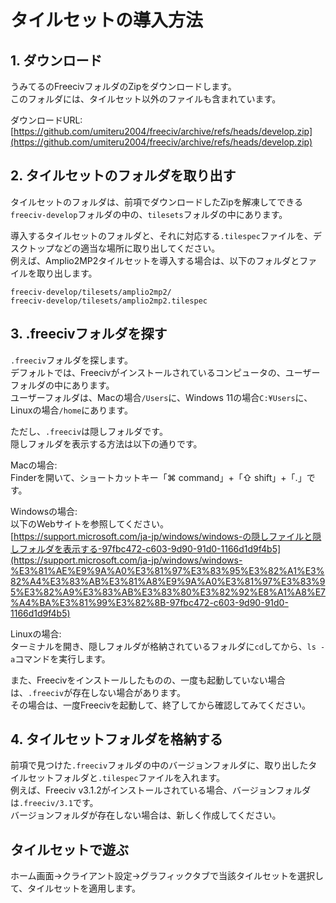 # タイルセットの導入方法
## 1. ダウンロード
うみてるのFreecivフォルダのZipをダウンロードします。  
このフォルダには、タイルセット以外のファイルも含まれています。  
  
ダウンロードURL:  
[https://github.com/umiteru2004/freeciv/archive/refs/heads/develop.zip](https://github.com/umiteru2004/freeciv/archive/refs/heads/develop.zip)
## 2. タイルセットのフォルダを取り出す
タイルセットのフォルダは、前項でダウンロードしたZipを解凍してできる`freeciv-develop`フォルダの中の、`tilesets`フォルダの中にあります。  
  
導入するタイルセットのフォルダと、それに対応する`.tilespec`ファイルを、デスクトップなどの適当な場所に取り出してください。  
例えば、Amplio2MP2タイルセットを導入する場合は、以下のフォルダとファイルを取り出します。
```
freeciv-develop/tilesets/amplio2mp2/
freeciv-develop/tilesets/amplio2mp2.tilespec
```
## 3. .freecivフォルダを探す
`.freeciv`フォルダを探します。  
デフォルトでは、Freecivがインストールされているコンピュータの、ユーザーフォルダの中にあります。  
ユーザーフォルダは、Macの場合`/Users`に、Windows 11の場合`C:¥Users`に、Linuxの場合`/home`にあります。
  
ただし、`.freeciv`は隠しフォルダです。  
隠しフォルダを表示する方法は以下の通りです。  
  
Macの場合:  
Finderを開いて、ショートカットキー「⌘ command」+「⇧ shift」+「.」です。  
  
Windowsの場合:  
以下のWebサイトを参照してください。  
[https://support.microsoft.com/ja-jp/windows/windows-の隠しファイルと隠しフォルダを表示する-97fbc472-c603-9d90-91d0-1166d1d9f4b5](https://support.microsoft.com/ja-jp/windows/windows-%E3%81%AE%E9%9A%A0%E3%81%97%E3%83%95%E3%82%A1%E3%82%A4%E3%83%AB%E3%81%A8%E9%9A%A0%E3%81%97%E3%83%95%E3%82%A9%E3%83%AB%E3%83%80%E3%82%92%E8%A1%A8%E7%A4%BA%E3%81%99%E3%82%8B-97fbc472-c603-9d90-91d0-1166d1d9f4b5)  
  
Linuxの場合:  
ターミナルを開き、隠しフォルダが格納されているフォルダに`cd`してから、`ls -a`コマンドを実行します。  
  
また、Freecivをインストールしたものの、一度も起動していない場合は、`.freeciv`が存在しない場合があります。  
その場合は、一度Freecivを起動して、終了してから確認してみてください。
## 4. タイルセットフォルダを格納する
前項で見つけた`.freeciv`フォルダの中のバージョンフォルダに、取り出したタイルセットフォルダと`.tilespec`ファイルを入れます。  
例えば、Freeciv v3.1.2がインストールされている場合、バージョンフォルダは`.freeciv/3.1`です。  
バージョンフォルダが存在しない場合は、新しく作成してください。
## タイルセットで遊ぶ
ホーム画面→クライアント設定→グラフィックタブで当該タイルセットを選択して、タイルセットを適用します。
